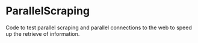 # ParallelScraping

Code to test parallel scraping and parallel connections to the web to speed up the retrieve of information.
